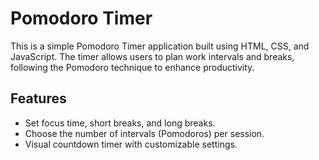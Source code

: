 # Pomodoro Timer

This is a simple Pomodoro Timer application built using HTML, CSS, and JavaScript. The timer allows users to plan work intervals and breaks, following the Pomodoro technique to enhance productivity.

## Features
- Set focus time, short breaks, and long breaks.
- Choose the number of intervals (Pomodoros) per session.
- Visual countdown timer with customizable settings.